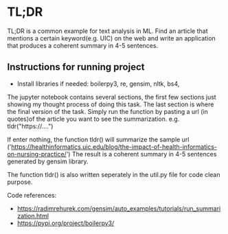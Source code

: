 # TL;DR
TL;DR is a common example for text analysis in ML. Find an article that mentions a certain keyword(e.g. UIC) on the web and write an application that produces a coherent summary in 4-5 sentences.


## Instructions for running project

- Install libraries if needed: boilerpy3, re, gensim, nltk, bs4, 

The jupyter notebook contains several sections, the first few sections just 
showing my thought process of doing this task.
The last section <Final function> is where the final version of the task. 
Simply run the function by pasting a url (in quotes)of the article
you want to see the summarization.
e.g. tldr("https://....")

If enter nothing, the function tldr() will summarize the sample url
('https://healthinformatics.uic.edu/blog/the-impact-of-health-informatics-on-nursing-practice/')
The result is a coherent summary in 4-5 sentences generated by gensim library.


The function tldr() is also written seperately in the util.py file for code clean purpose.


Code references:

- https://radimrehurek.com/gensim/auto_examples/tutorials/run_summarization.html 
- https://pypi.org/project/boilerpy3/
